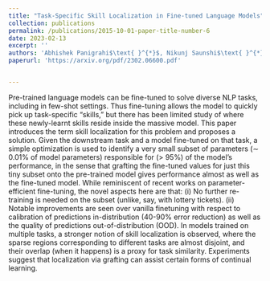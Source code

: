 ```yaml
---
title: "Task-Specific Skill Localization in Fine-tuned Language Models"
collection: publications
permalink: /publications/2015-10-01-paper-title-number-6
date: 2023-02-13
excerpt: ''
authors: 'Abhishek Panigrahi$\text{ }^{*}$, Nikunj Saunshi$\text{ }^{*}$, Haoyu Zhao, Sanjeev Arora'
paperurl: 'https://arxiv.org/pdf/2302.06600.pdf'


---
```


Pre-trained language models can be fine-tuned
to solve diverse NLP tasks, including in few-shot
settings. Thus fine-tuning allows the model
to quickly pick up task-specific “skills,” but
there has been limited study of where these
newly-learnt skills reside inside the massive
model. This paper introduces the term skill
localization for this problem and proposes a
solution. Given the downstream task and a model
fine-tuned on that task, a simple optimization is
used to identify a very small subset of parameters
(∼ 0.01% of model parameters) responsible for
(> 95%) of the model’s performance, in the
sense that grafting the fine-tuned values for just
this tiny subset onto the pre-trained model gives
performance almost as well as the fine-tuned
model. While reminiscent of recent works on
parameter-efficient fine-tuning, the novel aspects
here are that: (i) No further re-training is needed
on the subset (unlike, say, with lottery tickets). (ii)
Notable improvements are seen over vanilla finetuning with respect to calibration of predictions
in-distribution (40-90% error reduction) as well
as the quality of predictions out-of-distribution
(OOD). In models trained on multiple tasks, a
stronger notion of skill localization is observed,
where the sparse regions corresponding to different tasks are almost disjoint, and their overlap
(when it happens) is a proxy for task similarity.
Experiments suggest that localization via grafting
can assist certain forms of continual learning.
